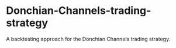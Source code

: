 # Donchian-Channels-trading-strategy
A backtesting approach for the Donchian Channels trading strategy.
